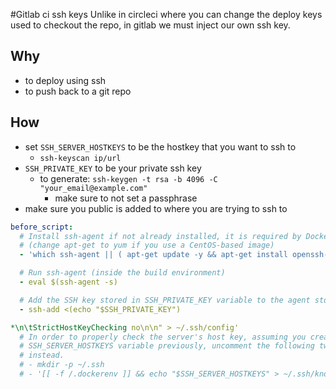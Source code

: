 #Gitlab ci ssh keys
Unlike in circleci where you can change the deploy keys used to checkout the repo, in gitlab we must inject our own ssh key.

## Why
- to deploy using ssh 
- to push back to a git repo

## How
- set `SSH_SERVER_HOSTKEYS` to be the hostkey that you want to ssh to
    - `ssh-keyscan ip/url`
- `SSH_PRIVATE_KEY` to be your private ssh key
    - to generate: `ssh-keygen -t rsa -b 4096 -C "your_email@example.com"`
        - make sure to not set a passphrase
- make sure you public is added to where you are trying to ssh to

``` yaml
before_script:
  # Install ssh-agent if not already installed, it is required by Docker.
  # (change apt-get to yum if you use a CentOS-based image)
  - 'which ssh-agent || ( apt-get update -y && apt-get install openssh-client -y )'

  # Run ssh-agent (inside the build environment)
  - eval $(ssh-agent -s)

  # Add the SSH key stored in SSH_PRIVATE_KEY variable to the agent store
  - ssh-add <(echo "$SSH_PRIVATE_KEY")

*\n\tStrictHostKeyChecking no\n\n" > ~/.ssh/config'
  # In order to properly check the server's host key, assuming you created the
  # SSH_SERVER_HOSTKEYS variable previously, uncomment the following two lines
  # instead.
  # - mkdir -p ~/.ssh
  # - '[[ -f /.dockerenv ]] && echo "$SSH_SERVER_HOSTKEYS" > ~/.ssh/known_hosts'
  ```
  
